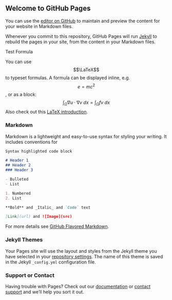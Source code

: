 ## Welcome to GitHub Pages

You can use the [editor on GitHub](https://github.com/Fredeli/Elilog/edit/master/README.md) to maintain and preview the content for your website in Markdown files.

Whenever you commit to this repository, GitHub Pages will run [Jekyll](https://jekyllrb.com/) to rebuild the pages in your site, from the content in your Markdown files.

Test Formula

You can use $$\LaTeX$$ to typeset formulas. A formula can be displayed inline, e.g. $$e=mc^2$$, or as a block:
$$\int_\Omega \nabla u \cdot \nabla v~dx = \int_\Omega fv~dx$$
Also check out this [LaTeX introduction](https://en.wikibooks.org/wiki/LaTeX/Mathematics).

### Markdown

Markdown is a lightweight and easy-to-use syntax for styling your writing. It includes conventions for

```markdown
Syntax highlighted code block

# Header 1
## Header 2
### Header 3

- Bulleted
- List

1. Numbered
2. List

**Bold** and _Italic_ and `Code` text

[Link](url) and ![Image](src)
```

For more details see [GitHub Flavored Markdown](https://guides.github.com/features/mastering-markdown/).

### Jekyll Themes

Your Pages site will use the layout and styles from the Jekyll theme you have selected in your [repository settings](https://github.com/Fredeli/Elilog/settings). The name of this theme is saved in the Jekyll `_config.yml` configuration file.

### Support or Contact

Having trouble with Pages? Check out our [documentation](https://help.github.com/categories/github-pages-basics/) or [contact support](https://github.com/contact) and we’ll help you sort it out.
